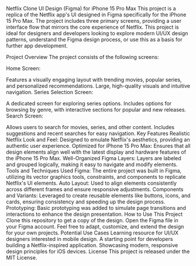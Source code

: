 Netflix Clone UI Design (Figma) for iPhone 15 Pro Max
This project is a replica of the Netflix app's UI designed in Figma specifically for the iPhone 15 Pro Max. The project includes three primary screens, providing a user interface flow that mirrors the core experience of Netflix. This project is ideal for designers and developers looking to explore modern UI/UX design patterns, understand the Figma design process, or use this as a basis for further app development.

Project Overview
The project consists of the following screens:

Home Screen:

Features a visually engaging layout with trending movies, popular series, and personalized recommendations.
Large, high-quality visuals and intuitive navigation.
Series Selection Screen:

A dedicated screen for exploring series options.
Includes options for browsing by genre, with interactive sections for popular and new releases.
Search Screen:

Allows users to search for movies, series, and other content.
Includes suggestions and recent searches for easy navigation.
Key Features
Realistic Netflix Look and Feel: Designed to emulate Netflix's aesthetics, providing an authentic user experience.
Optimized for iPhone 15 Pro Max: Ensures that all design elements align well with the latest display and hardware features of the iPhone 15 Pro Max.
Well-Organized Figma Layers: Layers are labeled and grouped logically, making it easy to navigate and modify elements.
Tools and Techniques Used
Figma: The entire project was built in Figma, utilizing its vector graphics tools, constraints, and components to replicate Netflix's UI elements.
Auto Layout: Used to align elements consistently across different frames and ensure responsive adjustments.
Components and Variants: Leveraged to create reusable elements like buttons, icons, and cards, ensuring consistency and speeding up the design process.
Prototyping: Basic prototyping was added to simulate page transitions and interactions to enhance the design presentation.
How to Use This Project
Clone this repository to get a copy of the design.
Open the Figma file in your Figma account.
Feel free to adapt, customize, and extend the design for your own projects.
Potential Use Cases
Learning resource for UI/UX designers interested in mobile design.
A starting point for developers building a Netflix-inspired application.
Showcasing modern, responsive design principles for iOS devices.
License
This project is released under the MIT License.
